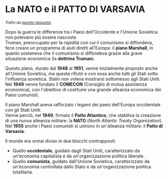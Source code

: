 # La NATO e il PATTO DI VARSAVIA

<small>*Tratto da [questo riassunto](https://storia.alexsandri.com/Le-origini-della-guerra-fredda.html)*.</small>

Dopo la guerra le differenze tra i Paesi dell'Occidente e l'Unione Sovietica non
potevano più essere nascoste.\
Truman, preoccupato per la rapidità con cui il comunismo si diffondeva, fece
creare un programma di aiuti diretti all'Europa: il **piano Marshall**, in
quanto sosteneva che il comunismo si diffondeva grazie alla grave situazione
economica (la **dottrina Truman**).

Questo piano, durato dal **1948** al **1951**, venne inizialmente proposto anche
all'Unione Sovietica, ma questa rifiutò e con essa anche tutti gli Stati sotto
l'influenza sovietica. Stalin non voleva mostrarsi sottomesso agli Stati Uniti.\
Nel **1949** venne fondato il **COMECON** (Consiglio di mutua assistenza
economica), con l'obiettivo di costituire una grande alleanza economica dei
Paesi comunisti.

Il piano Marshall aveva rafforzato i legami dei paesi dell'Europa occidentale
con gli Stati Uniti.\
Venne perciò, nel **1949**, firmato il **Patto Atlantico**, che stabiliva la
creazione di una nuova alleanza militare: la **NATO** (*North Atlantic Treaty
Organization*).\
Nel **1955** anche i Paesi comunisti si unirono in un'alleanza militare: il
**Patto di Varsavia**.

Il mondo era ormai diviso in due blocchi contrapposti:
- Quello **occidentale**, guidato dagli Stati Uniti, caratterizzato da
  un'economia capitalista e da un'organizzazione politica liberale.
- Quello **comunista**, guidato dall'Unione Sovietica, caratterizzato da
  un'economia controllata dallo Stato e da un'organizzazione politica
  totalitaria.

